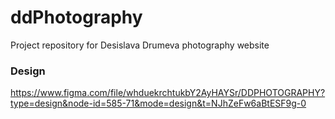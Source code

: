 # ddPhotography
Project repository for Desislava Drumeva photography website

### Design 

https://www.figma.com/file/whduekrchtukbY2AyHAYSr/DDPHOTOGRAPHY?type=design&node-id=585-71&mode=design&t=NJhZeFw6aBtESF9g-0
